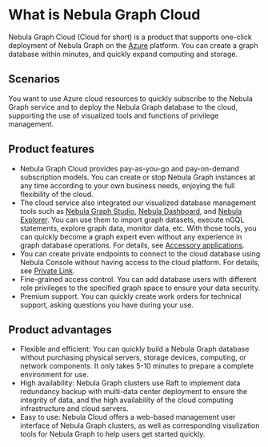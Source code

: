 # What is Nebula Graph Cloud

Nebula Graph Cloud (Cloud for short) is a product that supports one-click deployment of Nebula Graph on the [Azure](https://azure.microsoft.com/en-us/) platform. You can create a graph database within minutes, and quickly expand computing and storage.

## Scenarios

You want to use Azure cloud resources to quickly subscribe to the Nebula Graph service and to deploy the Nebula Graph database to the cloud, supporting the use of visualized tools and functions of privilege management.

## Product features

- Nebula Graph Cloud provides pay-as-you-go and pay-on-demand subscription models. You can create or stop Nebula Graph instances at any time according to your own business needs, enjoying the full flexibility of the cloud.
- The cloud service also integrated our visualized database management tools such as [Nebula Graph Studio](https://nebula-graph.io/products/studio/), [Nebula Dashboard](https://nebula-graph.io/products/dashboard/), and [Nebula Explorer](https://nebula-graph.io/products/explorer/). You can use them to import graph datasets, execute nGQL statements, explore graph data, monitor data, etc. With those tools, you can quickly become a graph expert even without any experience in graph database operations. For details, see [Accessory applications](../nebula-cloud/5.solution/5.1.supporting-application.md).
- You can create private endpoints to connect to the cloud database using Nebula Console without having access to the cloud platform. For details, see [Private Link](../nebula-cloud/5.solution/5.2.connection-configuration-and-use.md).
- Fine-grained access control. You can add database users with different role privileges to the specified graph space to ensure your data security.
- Premium support. You can quickly create work orders for technical support, asking questions you have during your use.

## Product advantages

- Flexible and efficient: You can quickly build a Nebula Graph database without purchasing physical servers, storage devices, computing, or network components. It only takes 5-10 minutes to prepare a complete environment for use.
- High availability: Nebula Graph clusters use Raft to implement data redundancy backup with multi-data center deployment to ensure the integrity of data, and the high availability of the cloud computing infrastructure and cloud servers.
- Easy to use: Nebula Cloud offers a web-based management user interface of Nebula Graph clusters, as well as corresponding visulization tools for Nebula Graph to help users get started quickly.
